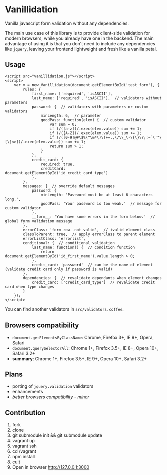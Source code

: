 Vanillidation
==================

Vanilla javascript form validation without any dependencies.

The main use case of this library is to provide client-side validation for modern browsers, while you already have one in the backend. The main advantage of using it is that you don't need to include any dependencies like `jquery`, leaving your frontend lightweight and fresh like a vanilla petal.

Usage
-----

```
<script src="vanillidation.js"></script>
<script>
    var v = new Vanillidation(document.getElementById('test_form'), {
        rules: {
            first_name: ['required', 'isASCII'],
            last_name: ['required', 'isASCII'],  // validators without parameters
            password: {  // validators with parameters or custom validators
                minLength: 6,  // parameter
                goodPass: function(elem) {  // custom validator
                    var sum = 0;
                    if (/([a-z])/.exec(elem.value)) sum += 1;
                    if (/([A-Z])/.exec(elem.value)) sum += 1;
                    if (/([0-9!@#\$%\^\&*\)\(+=.,\/\\_\-\{\}\?;:~`\'"\[\]<>])/.exec(elem.value)) sum += 1;
                    return sum > 1;
                }
            },
            credit_card: {
                required: true,
                creditCard: document.getElementById('id_credit_card_type')
            },
        },
        messages: {  // override default messages
            password: {
                minLength: 'Password must be at least 6 characters long.',
                goodPass: 'Your password is too weak.'  // message for custom validator
            },
            __form__: 'You have some errors in the form below.'  // global form validation message
        },
        errorClass: 'form-row--not-valid',  // ivalid element class
        classToParent: true,  // apply errorClass to parent element
        errorListClass: 'errorlist',
        conditional: {  // conditional validation
            last_name: function() {  // condition function
                return document.getElementById('id_first_name').value.length > 0;
            },
            credit_card: 'password'  // can be the name of element (validate credit card only if password is valid)
        },
        dependencies: {  // revalidate dependants when element changes
            credit_card: ['credit_card_type']  // revalidate credit card when type changes 
        }
    });
</script>
```
You can find another validators in `src/validators.coffee`.

Browsers compatibility
----------------------

- `document.getElementsByClassName`: Chrome, Firefox 3+, IE 9+, Opera, Safari
- `document.querySelectorAll`: Chrome 1+, Firefox 3.5+, IE 8+, Opera 10+, Safari 3.2+
- **summary**: Chrome 1+, Firefox 3.5+, IE 9+, Opera 10+, Safari 3.2+

Plans
-----

- porting of `jquery.validation` validators
- enhancements
- *better browsers compatibility - minor*

Contribution
------------

1. fork
2. clone
3. git submodule init && git submodule update
4. vagrant up
5. vagrant ssh
6. cd /vagrant
7. npm install
8. cult
9. Open in browser http://127.0.0.1:3000
